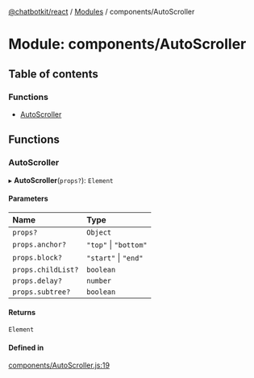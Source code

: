 [@chatbotkit/react](../README.md) / [Modules](../modules.md) / components/AutoScroller

# Module: components/AutoScroller

## Table of contents

### Functions

- [AutoScroller](components_AutoScroller.md#autoscroller)

## Functions

### AutoScroller

▸ **AutoScroller**(`props?`): `Element`

#### Parameters

| Name | Type |
| :------ | :------ |
| `props?` | `Object` |
| `props.anchor?` | ``"top"`` \| ``"bottom"`` |
| `props.block?` | ``"start"`` \| ``"end"`` |
| `props.childList?` | `boolean` |
| `props.delay?` | `number` |
| `props.subtree?` | `boolean` |

#### Returns

`Element`

#### Defined in

[components/AutoScroller.js:19](https://github.com/chatbotkit/node-sdk/blob/main/packages/react/src/components/AutoScroller.js#L19)
